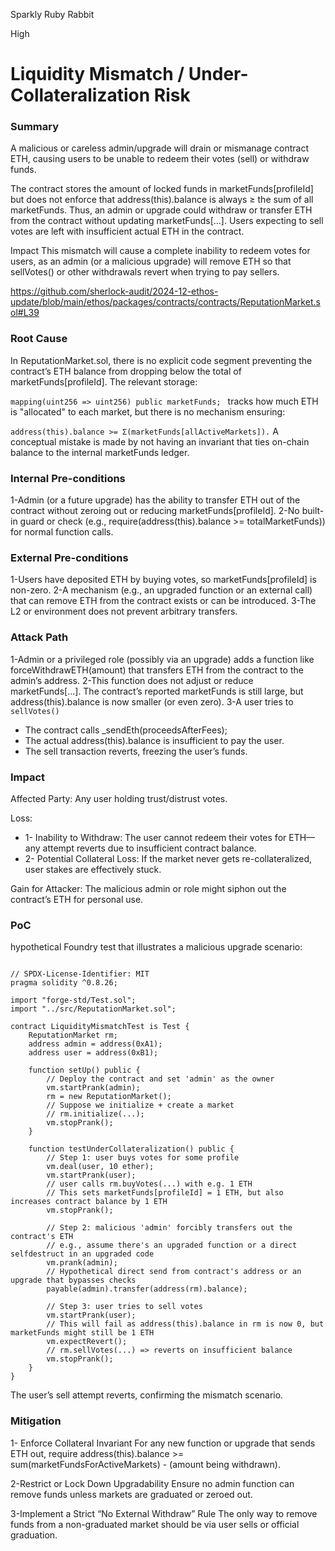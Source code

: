 Sparkly Ruby Rabbit

High

# Liquidity Mismatch / Under-Collateralization Risk

### Summary

A malicious or careless admin/upgrade will drain or mismanage contract ETH, causing users to be unable to redeem their votes (sell) or withdraw funds.

The contract stores the amount of locked funds in marketFunds[profileId] but does not enforce that address(this).balance is always ≥ the sum of all marketFunds. Thus, an admin or upgrade could withdraw or transfer ETH from the contract without updating marketFunds[...]. Users expecting to sell votes are left with insufficient actual ETH in the contract.

Impact
This mismatch will cause a complete inability to redeem votes for users, as an admin (or a malicious upgrade) will remove ETH so that sellVotes() or other withdrawals revert when trying to pay sellers.

https://github.com/sherlock-audit/2024-12-ethos-update/blob/main/ethos/packages/contracts/contracts/ReputationMarket.sol#L39

### Root Cause

In ReputationMarket.sol, there is no explicit code segment preventing the contract’s ETH balance from dropping below the total of marketFunds[profileId]. The relevant storage:


`mapping(uint256 => uint256) public marketFunds; `
tracks how much ETH is "allocated" to each market, but there is no mechanism ensuring:


`address(this).balance >= Σ(marketFunds[allActiveMarkets]).`
A conceptual mistake is made by not having an invariant that ties on-chain balance to the internal marketFunds ledger.

### Internal Pre-conditions

1-Admin (or a future upgrade) has the ability to transfer ETH out of the contract without zeroing out or reducing marketFunds[profileId].
2-No built-in guard or check (e.g., require(address(this).balance >= totalMarketFunds)) for normal function calls.

### External Pre-conditions

1-Users have deposited ETH by buying votes, so marketFunds[profileId] is non-zero.
2-A mechanism (e.g., an upgraded function or an external call) that can remove ETH from the contract exists or can be introduced.
3-The L2 or environment does not prevent arbitrary transfers.

### Attack Path

1-Admin or a privileged role (possibly via an upgrade) adds a function like forceWithdrawETH(amount) that transfers ETH from the contract to the admin’s address.
2-This function does not adjust or reduce marketFunds[...]. The contract’s reported marketFunds is still large, but address(this).balance is now smaller (or even zero).
3-A user tries to `sellVotes()`
- The contract calls _sendEth(proceedsAfterFees);
- The actual address(this).balance is insufficient to pay the user.
- The sell transaction reverts, freezing the user’s funds.


### Impact

Affected Party: Any user holding trust/distrust votes.

Loss:
- 1- Inability to Withdraw: The user cannot redeem their votes for ETH—any attempt reverts due to insufficient contract balance.
- 2- Potential Collateral Loss: If the market never gets re-collateralized, user stakes are effectively stuck.

Gain for Attacker: The malicious admin or role might siphon out the contract’s ETH for personal use.

### PoC

hypothetical Foundry test that illustrates a malicious upgrade scenario:

```solidity

// SPDX-License-Identifier: MIT
pragma solidity ^0.8.26;

import "forge-std/Test.sol";
import "../src/ReputationMarket.sol";

contract LiquidityMismatchTest is Test {
    ReputationMarket rm;
    address admin = address(0xA1);
    address user = address(0xB1);

    function setUp() public {
        // Deploy the contract and set 'admin' as the owner
        vm.startPrank(admin);
        rm = new ReputationMarket();
        // Suppose we initialize + create a market
        // rm.initialize(...);
        vm.stopPrank();
    }

    function testUnderCollateralization() public {
        // Step 1: user buys votes for some profile
        vm.deal(user, 10 ether);
        vm.startPrank(user);
        // user calls rm.buyVotes(...) with e.g. 1 ETH
        // This sets marketFunds[profileId] = 1 ETH, but also increases contract balance by 1 ETH
        vm.stopPrank();

        // Step 2: malicious 'admin' forcibly transfers out the contract's ETH
        // e.g., assume there's an upgraded function or a direct selfdestruct in an upgraded code
        vm.prank(admin);
        // Hypothetical direct send from contract's address or an upgrade that bypasses checks
        payable(admin).transfer(address(rm).balance);

        // Step 3: user tries to sell votes
        vm.startPrank(user);
        // This will fail as address(this).balance in rm is now 0, but marketFunds might still be 1 ETH
        vm.expectRevert(); 
        // rm.sellVotes(...) => reverts on insufficient balance
        vm.stopPrank();
    }
}
```
The user’s sell attempt reverts, confirming the mismatch scenario.

### Mitigation

1- Enforce Collateral Invariant
For any new function or upgrade that sends ETH out, require address(this).balance >= sum(marketFundsForActiveMarkets) - (amount being withdrawn).

2-Restrict or Lock Down Upgradability
Ensure no admin function can remove funds unless markets are graduated or zeroed out.

3-Implement a Strict “No External Withdraw” Rule
The only way to remove funds from a non-graduated market should be via user sells or official graduation.
